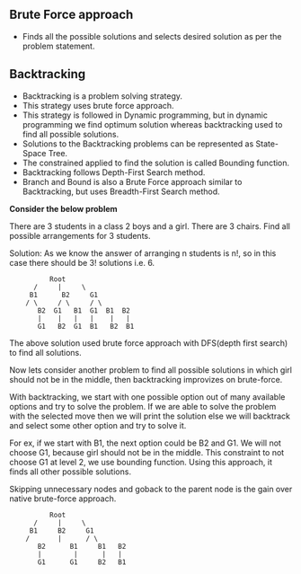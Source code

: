 Brute Force approach
--------------------
- Finds all the possible solutions and selects desired solution as per the problem statement.

Backtracking
------------
- Backtracking is a problem solving strategy.
- This strategy uses brute force approach.
- This strategy is followed in Dynamic programming, but in dynamic programming we find optimum solution whereas backtracking used to find all possible solutions.
- Solutions to the Backtracking problems can be represented as State-Space Tree.
- The constrained applied to find the solution is called Bounding function.
- Backtracking follows Depth-First Search method.
- Branch and Bound is also a Brute Force approach similar to Backtracking, but uses Breadth-First Search method.

<b>Consider the below problem</b>

There are 3 students in a class 2 boys and a girl. There are 3 chairs. Find all possible arrangements for 3 students.

Solution: As we know the answer of arranging n students is n!, so in this case there should be 3! solutions i.e. 6.

		      Root
		  /     |     \   
		 B1      B2     G1    
		/ \     / \     / \   
	       B2  G1   B1  G1  B1  B2 
	       |    |   |   |    |   |  
	       G1   B2  G1  B1   B2  B1

The above solution used brute force approach with DFS(depth first search) to find all solutions.

Now lets consider another problem to find all possible solutions in which girl should not be in the middle, then backtracking improvizes on brute-force.

With backtracking, we start with one possible option out of many available options and try to solve the problem. If we are able to solve the problem with the selected move then we will print the solution else we will backtrack and select some other option and try to solve it.

For ex, if we start with B1, the next option could be B2 and G1. We will not choose G1, because girl should not be in the middle. This constraint to not choose G1 at level 2, we use bounding function. Using this approach, it finds all other possible solutions.

Skipping unnecessary nodes and goback to the parent node is the gain over native brute-force approach. 


		      Root
		  /     |     \   
		 B1     B2     G1    
		/       |      / \   
	       B2      B1     B1   B2 
	       |        |      |   |  
	       G1      G1     B2   B1















